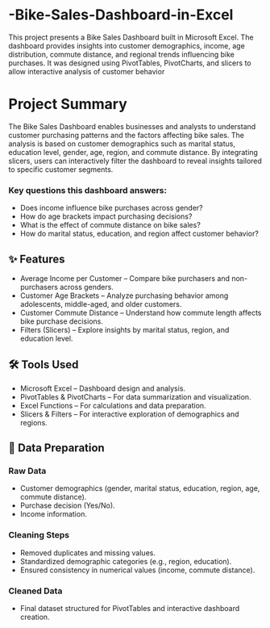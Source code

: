 # -Bike-Sales-Dashboard-in-Excel
This project presents a Bike Sales Dashboard built in Microsoft Excel. The dashboard provides insights into customer demographics, income, age distribution, commute distance, and regional trends influencing bike purchases. It was designed using PivotTables, PivotCharts, and slicers to allow interactive analysis of customer behavior
# Project Summary
The Bike Sales Dashboard enables businesses and analysts to understand customer purchasing patterns and the factors affecting bike sales. The analysis is based on customer demographics such as marital status, education level, gender, age, region, and commute distance. By integrating slicers, users can interactively filter the dashboard to reveal insights tailored to specific customer segments.
### Key questions this dashboard answers:
- Does income influence bike purchases across gender?
- How do age brackets impact purchasing decisions?
- What is the effect of commute distance on bike sales?
- How do marital status, education, and region affect customer behavior?
## ✨ Features
- Average Income per Customer – Compare bike purchasers and non-purchasers across genders.
- Customer Age Brackets – Analyze purchasing behavior among adolescents, middle-aged, and older customers.
- Customer Commute Distance – Understand how commute length affects bike purchase decisions.
- Filters (Slicers) – Explore insights by marital status, region, and education level.
## 🛠️ Tools Used
- Microsoft Excel – Dashboard design and analysis.
- PivotTables & PivotCharts – For data summarization and visualization.
- Excel Functions – For calculations and data preparation.
- Slicers & Filters – For interactive exploration of demographics and regions.
## 🔎 Data Preparation
### Raw Data
- Customer demographics (gender, marital status, education, region, age, commute distance).
- Purchase decision (Yes/No).
- Income information.
### Cleaning Steps
- Removed duplicates and missing values.
- Standardized demographic categories (e.g., region, education).
- Ensured consistency in numerical values (income, commute distance).
### Cleaned Data
- Final dataset structured for PivotTables and interactive dashboard creation.
